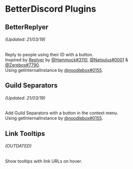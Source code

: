 # BetterDiscord Plugins
## BetterReplyer
###### *(Updated: 21/03/19)*
Reply to people using their ID with a button.  
Inspired by [Replyer](https://github.com/cosmicsalad/Discord-Themes-and-Plugins/blob/master/plugins/replyer.plugin.js) by [@Hammock#3110](https://github.com/cosmicsalad), [@Natsulus#0001](https://github.com/Delivator) & [@Zerebos#7790](https://github.com/rauenzi).  
Using getInternalInstance by [@noodlebox#0155](https://github.com/noodlebox).

## Guild Separators
###### *(Updated: 21/03/19)*
Add Guild Separators with a button in the context menu.  
Using getInternalInstance by [@noodlebox#0155](https://github.com/noodlebox).

## Link Tooltips
###### *(OUTDATED)*
Show tooltips with link URLs on hover.
